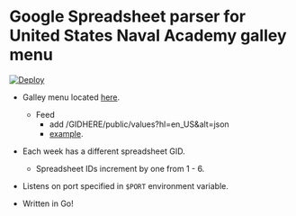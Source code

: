 <h1>Google Spreadsheet parser for United States Naval Academy galley menu</h1>

[![Deploy](https://www.herokucdn.com/deploy/button.png)](https://heroku.com/deploy?template=https://github.com/ansonl/menuformatter)

- Galley menu located [here](https://docs.google.com/a/usna.edu/spreadsheets/d/117RRZoomI9peIgAEQmvMPjo6dPvAEcbP7qyoLprwEJc/).
  - Feed
    - add /GIDHERE/public/values?hl=en_US&alt=json
    - [example](https://spreadsheets.google.com/feeds/list/117RRZoomI9peIgAEQmvMPjo6dPvAEcbP7qyoLprwEJc/GIDHERE/public/values?hl=en_US&alt=json).


- Each week has a different spreadsheet GID.
  - Spreadsheet IDs increment by one from 1 - 6.




- Listens on port specified in `$PORT` environment variable.

- Written in Go!
